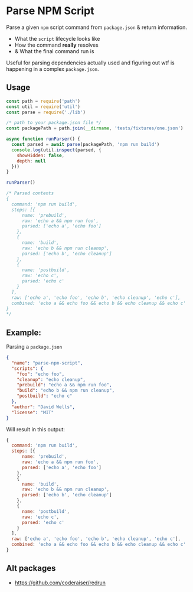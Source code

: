 # Parse NPM Script

Parse a given `npm` script command from `package.json` & return information.

- What the `script` lifecycle looks like
- How the command **really** resolves
- & What the final command run is

Useful for parsing dependencies actually used and figuring out wtf is happening in a complex `package.json`.

## Usage

```js
const path = require('path')
const util = require('util')
const parse = require('./lib')

/* path to your package.json file */
const packagePath = path.join(__dirname, 'tests/fixtures/one.json')

async function runParser() {
  const parsed = await parse(packagePath, 'npm run build')
  console.log(util.inspect(parsed, {
    showHidden: false,
    depth: null
  }))
}

runParser()

/* Parsed contents
{
  command: 'npm run build',
  steps: [{
      name: 'prebuild',
      raw: 'echo a && npm run foo',
      parsed: ['echo a', 'echo foo']
    },
    {
      name: 'build',
      raw: 'echo b && npm run cleanup',
      parsed: ['echo b', 'echo cleanup']
    },
    {
      name: 'postbuild',
      raw: 'echo c',
      parsed: 'echo c'
    }
  ],
  raw: ['echo a', 'echo foo', 'echo b', 'echo cleanup', 'echo c'],
  combined: 'echo a && echo foo && echo b && echo cleanup && echo c'
}
*/
```

## Example:

Parsing a `package.json`

```json
{
  "name": "parse-npm-script",
  "scripts": {
    "foo": "echo foo",
    "cleanup": "echo cleanup",
    "prebuild": "echo a && npm run foo",
    "build": "echo b && npm run cleanup",
    "postbuild": "echo c"
  },
  "author": "David Wells",
  "license": "MIT"
}
```

Will result in this output:

```js
{
  command: 'npm run build',
  steps: [{
      name: 'prebuild',
      raw: 'echo a && npm run foo',
      parsed: ['echo a', 'echo foo']
    },
    {
      name: 'build',
      raw: 'echo b && npm run cleanup',
      parsed: ['echo b', 'echo cleanup']
    },
    {
      name: 'postbuild',
      raw: 'echo c',
      parsed: 'echo c'
    }
  ],
  raw: ['echo a', 'echo foo', 'echo b', 'echo cleanup', 'echo c'],
  combined: 'echo a && echo foo && echo b && echo cleanup && echo c'
}
```

## Alt packages

- https://github.com/coderaiser/redrun
